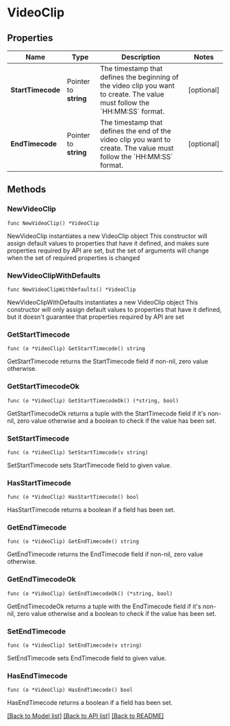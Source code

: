 # VideoClip

## Properties

Name | Type | Description | Notes
------------ | ------------- | ------------- | -------------
**StartTimecode** | Pointer to **string** | The timestamp that defines the beginning of the video clip you want to create. The value must follow the &#x60;HH:MM:SS&#x60; format. | [optional] 
**EndTimecode** | Pointer to **string** | The timestamp that defines the end of the video clip you want to create. The value must follow the &#x60;HH:MM:SS&#x60; format. | [optional] 

## Methods

### NewVideoClip

`func NewVideoClip() *VideoClip`

NewVideoClip instantiates a new VideoClip object
This constructor will assign default values to properties that have it defined,
and makes sure properties required by API are set, but the set of arguments
will change when the set of required properties is changed

### NewVideoClipWithDefaults

`func NewVideoClipWithDefaults() *VideoClip`

NewVideoClipWithDefaults instantiates a new VideoClip object
This constructor will only assign default values to properties that have it defined,
but it doesn't guarantee that properties required by API are set

### GetStartTimecode

`func (o *VideoClip) GetStartTimecode() string`

GetStartTimecode returns the StartTimecode field if non-nil, zero value otherwise.

### GetStartTimecodeOk

`func (o *VideoClip) GetStartTimecodeOk() (*string, bool)`

GetStartTimecodeOk returns a tuple with the StartTimecode field if it's non-nil, zero value otherwise
and a boolean to check if the value has been set.

### SetStartTimecode

`func (o *VideoClip) SetStartTimecode(v string)`

SetStartTimecode sets StartTimecode field to given value.

### HasStartTimecode

`func (o *VideoClip) HasStartTimecode() bool`

HasStartTimecode returns a boolean if a field has been set.

### GetEndTimecode

`func (o *VideoClip) GetEndTimecode() string`

GetEndTimecode returns the EndTimecode field if non-nil, zero value otherwise.

### GetEndTimecodeOk

`func (o *VideoClip) GetEndTimecodeOk() (*string, bool)`

GetEndTimecodeOk returns a tuple with the EndTimecode field if it's non-nil, zero value otherwise
and a boolean to check if the value has been set.

### SetEndTimecode

`func (o *VideoClip) SetEndTimecode(v string)`

SetEndTimecode sets EndTimecode field to given value.

### HasEndTimecode

`func (o *VideoClip) HasEndTimecode() bool`

HasEndTimecode returns a boolean if a field has been set.


[[Back to Model list]](../README.md#documentation-for-models) [[Back to API list]](../README.md#documentation-for-api-endpoints) [[Back to README]](../README.md)


